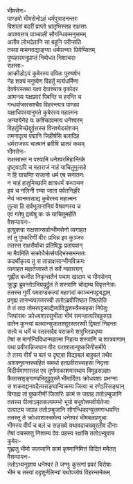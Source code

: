 भीमसेनः-  
पाण्डवो भीमसेनोऽहं धर्मपुत्रादनन्तरः  
विशालां बदरीं प्राप्तो भ्रातृभिस्सह राक्षसाः  
अपश्यत्तत्र पाञ्चाली सौगन्धिकमनुत्तमम्  
अतीव लोभदेतानि सा बहूनि परीप्सति  
तस्या मामनवद्याङ्ग्या धर्मपत्न्याः प्रियेप्सितम्  
पुष्पहारमनुप्राप्तं निबोधत निशाचराः  
राक्षसाः-  
आक्रीडोऽयं कुबेरस्य दयितः पुरुषर्षभ  
नेह शक्यं मनुष्येण विहर्तुं मर्त्यधर्मिणा  
देवर्षयस्तथा यक्षा देवाश्चात्र वृकोदर  
आमन्त्र्य यक्षप्रवरं पिबन्ति च हरन्ति च  
गन्धर्वाप्सरसश्चैव विहरन्त्यत्र पाण्डव  
यक्षाधिपस्यानुमते कुबेरस्य महात्मनः  
अन्यायेनेह यः कश्चिदवमत्य धनेश्वरम्  
विहर्तुमिच्छेद्दुर्वृत्तस्स विनश्येदसंशयम्  
तमनादृत्य पद्मानि जिहीर्षसि बलादिह  
धर्मराजस्य चात्मानं ब्रवीषि भ्रातरं कथम्  
भीमसेनः-  
राक्षसास्तं न पश्यामि धनेश्वरमिहान्तिके  
दृष्ट्वाऽपि च महाराजं नाहं याचितुमुत्सहे  
न हि याचन्ति राजानो धर्म एष सनातनः  
न चाहं हातुमिच्छामि क्षात्रधर्मं कथञ्चन  
इयं च नलिनी रम्या जाता पर्वतनिर्झरे  
नेयं भवनमासाद्य कुबेरस्य महात्मनः  
तुल्या हि सर्वभूतानामियं वैश्रवणस्य च  
एवं गतेषु द्रव्येषु कः कं याचितुमर्हति  
वैशम्पायनः-  
इत्युक्त्वा राक्षसान्सर्वान्भीमसेनो व्यगाहत  
तां तु पुष्करिणीं वीरः प्रभिन्न इव कुञ्जरः  
ततस्स राक्षसैर्वाचा प्रतिषिद्धः प्रतापवान्  
मा मैवमिति सक्रोधैर्भर्त्सयद्भिस्समन्ततः  
कदर्थीकृत्य तु स तान्राक्षसान्भीमविक्रमः  
व्यगाहत महातेजास्ते तं सर्वे न्यवारयन्  
गृह्णीत बध्नीत निकृन्ततैनं पचाम खादाम च भीमसेनम्  
क्रुद्धा ब्रुवन्तोऽभिययुर्द्रुतं ते शस्त्राणि चोद्यम्य विवृत्तनेत्राः  
ततस्स गुर्वीं यमदण्डकल्पां महागदां काञ्चनपट्टबद्धाम्  
प्रगृह्य तानभ्यपतत्तरस्वी ततोऽब्रवीत्तिष्ठत तिष्ठतेति  
ते तं तदा तोमरपट्टसाद्यैर्व्याविद्धशस्त्रैस्सहसा निपेतुः  
जिघांसवः क्रोधवशास्सुभीता भीमं समन्तात्परिवव्रुरुग्राः  
वातेन कुन्त्यां बलवान्सुजातश्शूरस्तरस्वी द्विषतां निहन्ता  
सत्ये च धर्मे च रतस्सदैव पराक्रमे शत्रुभिरप्रधृष्यः  
तेषां स मार्गान्विविधान्महात्मा निहत्य शस्त्राणि च शात्रवाणाम्  
यथा प्रवीरान्निजघान वीरः परश्शतान्पुष्करिणीसमीपे  
ते तस्य वीर्यं च बलं च दृष्ट्वा विद्याबलं बाहुबलं तथैव  
अशक्नुवन्तस्सहितं समर्था हतप्रवीरास्सहसा निवृत्ताः  
विदीर्यमाणास्तत एव तूर्णमाकाशमास्थाय विमूढसञ्ज्ञाः  
कैलासशृङ्गाण्यभिदुद्रुवुस्ते भीमार्दिताः क्रोधवशाः प्रभग्नाः  
स शक्रवद्दानवदैत्यसङ्घान्विक्रम्य जित्वा च रणेऽरिसङ्घान्  
विगाह्य तां पुष्करीणीं जितारिः कामं स जग्राह ततोऽम्बुजानि  
ततस्स पीत्वाऽमृतकल्पमम्भो भूयो बभूवोत्तमवीर्यतेजाः  
उत्पाट्य जग्राह ततोऽम्बुजानि सौगन्धिकान्युत्तमगन्धवन्ति  
ततस्तु ते क्रोधवशास्समेत्य धनेश्वरं भीमबलप्रणुन्नाः  
भीमस्य वीर्यं च बलं च सङ्ख्ये यथावदाचख्युरतीव दीनाः  
तेषां वचस्तत्तु निशाम्य देवः प्रहस्य रक्षांसि ततोऽभ्युवाच  
कुबेरः-  
गृह्णातु भीमो जलजानि कामं कृष्णानिमित्तं विदितं ममैतत्  
वैशम्पायनः-  
ततोऽभ्यनुज्ञाय धनेश्वरं ते जग्मुः कुरूणां प्रवरं विरोषाः  
भीमं च तस्यां ददृशुर्नलिन्यां यथोपजोषं विहरन्तमेकम्  
